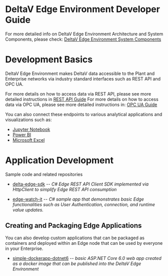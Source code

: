 # DeltaV Edge Environment Developer Guide

For more detailed info on DeltaV Edge Environment Architecture and System Components, please check: [DeltaV Edge Environment System Components]()

# Development Basics

DeltaV Edge Environment makes DeltaV data accessible to the Plant and Enterprise networks via industry standard interfaces such as REST API and OPC UA.

For more details on how to access data via REST API, please see more detailed instructions in [REST API Guide](./rest-api/rest-api.md)
For more details on how to access data via OPC UA, please see more detailed instructions in: [OPC UA Guide](./opc-ua/opc-ua.md)

You can also connect these endpoints to various analytical applications and visualizations such as:

- <a href="https://github.com/EmersonDeltaV/jupyter-labs-for-edge">Jupyter Notebook
- [Power BI](developer-guide/power-bi/power-bi.md)
- [Microsoft Excel](developer-guide/microsoft-excel/microsoft-excel.md)




# Application Development

Sample code and related repositories


-	[delta-edge-sdk](https://github.com/EmersonDeltaV/deltav-edge-sdk) -- _C# Edge REST API Client SDK implemented via HttpClient to simplify Edge REST API consumption_

-	[edge-watch-it](https://github.com/EmersonDeltaV/simple-dockerapp-dotnet6) -- _C# sample app that demonstrates basic Edge functionalities such as User Authentication, connection, and runtime value updates._ 

## Creating and Packaging Edge Applications

You can also develop custom applications that can be packaged as containers and deployed within an Edge node that can be used by everyone in your Enterprise.

-	[simple-dockerapp-dotnet6](https://github.com/EmersonDeltaV/simple-dockerapp-dotnet6) -- _basic ASP.NET Core 6.0 web app created as a docker image that can be published into the DeltaV Edge Environment_





